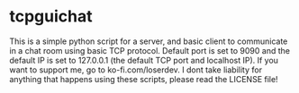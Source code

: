 # tcpguichat
This is a simple python script for a server, and basic client to communicate in a chat room using basic TCP protocol. 
Default port is set to 9090 and the default IP is set to 127.0.0.1 (the default TCP port and localhost IP).
If you want to support me, go to ko-fi.com/loserdev.
I dont take liability for anything that happens using these scripts, please read the LICENSE file!
